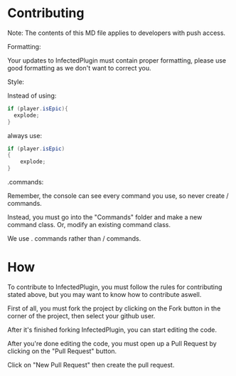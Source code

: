 Contributing
============
Note: The contents of this MD file applies to developers with push access.

Formatting:

Your updates to InfectedPlugin must contain proper formatting, please use good formatting as we don't want to correct you.

Style:

Instead of using:
```java
if (player.isEpic){
  explode;
}
```
always use:
```java
if (player.isEpic)
{
    explode;
}
```

.commands:

Remember, the console can see every command you use, so never create / commands.

Instead, you must go into the "Commands" folder and make a new command class. Or, modify an existing command class.

We use . commands rather than / commands.

How
===
To contribute to InfectedPlugin, you must follow the rules for contributing stated above, but you may want to know how to contribute aswell.

First of all, you must fork the project by clicking on the Fork button in the corner of the project, then select your github user.

After it's finished forking InfectedPlugin, you can start editing the code.

After you're done editing the code, you must open up a Pull Request by clicking on the "Pull Request" button.

Click on "New Pull Request" then create the pull request.

